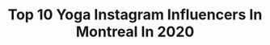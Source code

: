 ---
title: Top 10 Yoga Instagram Influencers In Montreal In 2020
description: >-
  Find top yoga Instagram influencers in Montreal in 2020. Most popular hashtags: #montreal #yoga #love #covid.
platform: Instagram
profiles:
  - username: "thechicacademic"
    fullname: >-
      Dr. Mary M. | Ottawa 🇨🇦
    location: "Canada"
    followers: 18618
    engagement: 474
    commentsToLikes: 0.246249
    avatar: "https://scontent-ams4-1.cdninstagram.com/v/t51.2885-19/s320x320/68794799_2624944760891806_3161957345676754944_n.jpg?_nc_ht=scontent-ams4-1.cdninstagram.com&_nc_ohc=vaT46rKKSTcAX990W7U&oh=057de43a8f6ce306cd3a8dde95f9baba&oe=5EBB1E47"
    verified: false
    hashtags: "#canadianmusician, #chicover50, #vicktorandrolf, #anxiety"
  - username: "cathbastien"
    fullname: >-
      Cath Bastien
    location: "Canada"
    followers: 196983
    engagement: 284
    commentsToLikes: 0.019758
    avatar: "https://scontent-lhr8-1.cdninstagram.com/v/t51.2885-19/s320x320/29403472_163872997659371_4062985551018459136_n.jpg?_nc_ht=scontent-lhr8-1.cdninstagram.com&_nc_ohc=XRz36tm5dOEAX-e6Th7&oh=e5c5d7ed60170f679a67fe084b7e5969&oe=5EBA2AFE"
    verified: false
    hashtags: "#activiaambassador, #bettertomorrow, #healthyskin, #turtleneck"
  - username: "slma_ab"
    fullname: >-
      Salma 🐸
    location: "Canada"
    followers: 62571
    engagement: 621
    commentsToLikes: 0.017546
    avatar: "https://scontent-lhr8-1.cdninstagram.com/v/t51.2885-19/s320x320/67954023_2428401647248202_2276356117401436160_n.jpg?_nc_ht=scontent-lhr8-1.cdninstagram.com&_nc_ohc=V8JjBAYKcwQAX_G34H4&oh=648292d91e64fbf9c4bb86c824ebc53d&oe=5EBBF432"
    verified: false
    hashtags: "#forearmfriday, #practiceandalliscoming, #stronger, #evolution"
  - username: "caylinleia"
    fullname: >-
      Caylin Leia
    location: "Canada"
    followers: 5807
    engagement: 667
    commentsToLikes: 0.063893
    avatar: "https://scontent-ssn1-1.cdninstagram.com/v/t51.2885-19/s320x320/83806065_715670005627659_4629393000357691392_n.jpg?_nc_ht=scontent-ssn1-1.cdninstagram.com&_nc_ohc=wKD1ljTXTA8AX8eRotu&oh=d92a228a6f4f7e530b665388d7fecb0c&oe=5EA0B350"
    verified: false
    hashtags: "#yoga, #travelinspiration, #palazzoducale, #dance"
  - username: "shanie_blais"
    fullname: >-
      Shanie Blais
    location: "Canada"
    followers: 88849
    engagement: 362
    commentsToLikes: 0.012862
    avatar: "https://scontent-lhr8-1.cdninstagram.com/v/t51.2885-19/s320x320/84083399_516657235623259_2588865561425346560_n.jpg?_nc_ht=scontent-lhr8-1.cdninstagram.com&_nc_ohc=ih3IZotJpcUAX8kzcTS&oh=d7da0bfd835691ba7adfd7a858cc52a3&oe=5EB9FDA2"
    verified: true
    hashtags: "#promo, #oversize, #fenty, #phonecase"
  - username: "alexandracos_"
    fullname: >-
      ALEXANDRA COSENTINO
    location: "Canada"
    followers: 128455
    engagement: 158
    commentsToLikes: 0.016441
    avatar: "https://scontent-ams4-1.cdninstagram.com/v/t51.2885-19/s320x320/81991586_576255366558559_1429018417758732288_n.jpg?_nc_ht=scontent-ams4-1.cdninstagram.com&_nc_ohc=pR9eP_ZqOdQAX8YJ-nK&oh=5937ba2c2cc859d53d5034a44824b5a9&oe=5EBC37EE"
    verified: false
    hashtags: "#covid, #thoughtoftheday, #inspirationalquotes, #flowerpower"
  - username: "danae_brisso"
    fullname: >-
      Danae Brissonnet
    location: "Canada"
    followers: 5966
    engagement: 813
    commentsToLikes: 0.031344
    avatar: "https://scontent-lhr8-1.cdninstagram.com/v/t51.2885-19/s320x320/67120962_467934000710937_1169587339219959808_n.jpg?_nc_ht=scontent-lhr8-1.cdninstagram.com&_nc_ohc=ToETy4zOj34AX9UH8ag&oh=e63050dd9c8c00070a452882aa44f9db&oe=5EBA1959"
    verified: false
    hashtags: "#acrylique, #fertility, #ipaffestival, #festivaldemarionnettes"
  - username: "tnt__mma"
    fullname: >-
      Nordine taleb
    location: "Canada"
    followers: 13625
    engagement: 307
    commentsToLikes: 0.022437
    avatar: "https://scontent-lhr8-1.cdninstagram.com/v/t51.2885-19/s320x320/50215725_534544317053450_5584435461738201088_n.jpg?_nc_ht=scontent-lhr8-1.cdninstagram.com&_nc_ohc=gfykX_bwZDEAX9ly-9b&oh=a5aa162bc5428b669059b8d4ea3a9118&oe=5EB32AE0"
    verified: true
    hashtags: "#calisthenics, #bjj, #grappling, #fitness"
  - username: "fvckrender"
    fullname: >-
      Frederic Duquette
    location: "Canada"
    followers: 363497
    engagement: 104
    commentsToLikes: 0.015350
    avatar: "https://scontent-amt2-1.cdninstagram.com/v/t51.2885-19/s320x320/88237109_776491709510752_7619097976798969856_n.jpg?_nc_ht=scontent-amt2-1.cdninstagram.com&_nc_ohc=6Fyo2CgXaroAX-Fkw_y&oh=9e17d4c1357f3b338a2eb41f66877109&oe=5EB349B1"
    verified: false
    hashtags: "#cinema4d, #flower, #artoftheday, #landroverdefender"
  - username: "ozgeozberk_official"
    fullname: >-
      Özge Özberk
    location: "Canada"
    followers: 118549
    engagement: 404
    commentsToLikes: 0.020588
    avatar: "https://scontent-ams4-1.cdninstagram.com/v/t51.2885-19/s320x320/64742824_717671142020658_140808471279828992_n.jpg?_nc_ht=scontent-ams4-1.cdninstagram.com&_nc_ohc=tV2K3rjXuQwAX821MQl&oh=046267da3e116cd02a5a97d9b9c4a748&oe=5EB8D91A"
    verified: true
    hashtags: "#toronto, #leo, #tosmuk, #ya"
---